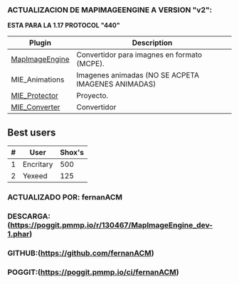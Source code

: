 ### ACTUALIZACION DE MAPIMAGEENGINE A VERSION "v2":
**ESTA PARA LA 1.17
PROTOCOL "440"**

Plugin|Description
------|-----------
[MapImageEngine](https://github.com/fernanACM/MapImageEngine_CONVERTER)|Convertidor para imagnes en formato (MCPE).
MIE_Animations|Imagenes animadas (NO SE ACPETA IMAGENES ANIMADAS)
[MIE_Protector](https://github.com/FaigerSYS/MapImageEngine/tree/master/MIE_Protector)|Proyecto.
[MIE_Converter](https://faigersys.github.io/mie-converter/)|Convertidor


## Best users
|#|User|Shox's|
|---|---|---|
|1|Encritary|500|
|2|Yexeed|125|

### ACTUALIZADO POR: fernanACM

### DESCARGA:(https://poggit.pmmp.io/r/130467/MapImageEngine_dev-1.phar)

### GITHUB:(https://github.com/fernanACM)

### POGGIT:(https://poggit.pmmp.io/ci/fernanACM)
